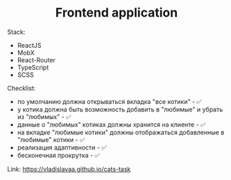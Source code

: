 <h1 align="center">Frontend application</h1>

Stack:
 - ReactJS
 - MobX
 - React-Router
 - TypeScript
 - SCSS

Checklist: 
  - по умолчанию должна открываться вкладка "все котики" - ✅
  - у котика должна быть возможность добавить в "любимые" и убрать из "любимых" - ✅
  - данные о "любимых" котиках должны хранится на клиенте - ✅
  - на вкладке "любимые котики" должны отображаться добавленные в "любимые" котики - ✅
  - реализация адаптивности - ✅
  - бесконечная прокрутка - ✅

Link: https://vladislavaa.github.io/cats-task
